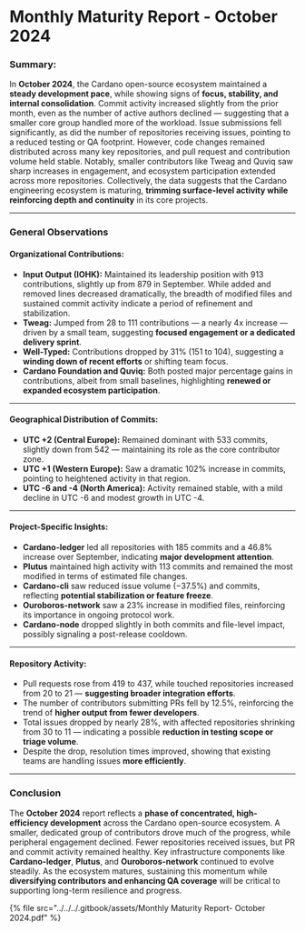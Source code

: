 # Monthly Maturity Report - October 2024

### Summary:

In **October 2024**, the Cardano open-source ecosystem maintained a **steady development pace**, while showing signs of **focus, stability, and internal consolidation**. Commit activity increased slightly from the prior month, even as the number of active authors declined — suggesting that a smaller core group handled more of the workload. Issue submissions fell significantly, as did the number of repositories receiving issues, pointing to a reduced testing or QA footprint. However, code changes remained distributed across many key repositories, and pull request and contribution volume held stable. Notably, smaller contributors like Tweag and Quviq saw sharp increases in engagement, and ecosystem participation extended across more repositories. Collectively, the data suggests that the Cardano engineering ecosystem is maturing, **trimming surface-level activity while reinforcing depth and continuity** in its core projects.

***

### General Observations

#### Organizational Contributions:

* **Input Output (IOHK):** Maintained its leadership position with 913 contributions, slightly up from 879 in September. While added and removed lines decreased dramatically, the breadth of modified files and sustained commit activity indicate a period of refinement and stabilization.
* **Tweag:** Jumped from 28 to 111 contributions — a nearly 4x increase — driven by a small team, suggesting **focused engagement or a dedicated delivery sprint**.
* **Well-Typed:** Contributions dropped by 31% (151 to 104), suggesting a **winding down of recent efforts** or shifting team focus.
* **Cardano Foundation and Quviq:** Both posted major percentage gains in contributions, albeit from small baselines, highlighting **renewed or expanded ecosystem participation**.

***

#### Geographical Distribution of Commits:

* **UTC +2 (Central Europe):** Remained dominant with 533 commits, slightly down from 542 — maintaining its role as the core contributor zone.
* **UTC +1 (Western Europe):** Saw a dramatic 102% increase in commits, pointing to heightened activity in that region.
* **UTC -6 and -4 (North America):** Activity remained stable, with a mild decline in UTC -6 and modest growth in UTC -4.

***

#### Project-Specific Insights:

* **Cardano-ledger** led all repositories with 185 commits and a 46.8% increase over September, indicating **major development attention**.
* **Plutus** maintained high activity with 113 commits and remained the most modified in terms of estimated file changes.
* **Cardano-cli** saw reduced issue volume (−37.5%) and commits, reflecting **potential stabilization or feature freeze**.
* **Ouroboros-network** saw a 23% increase in modified files, reinforcing its importance in ongoing protocol work.
* **Cardano-node** dropped slightly in both commits and file-level impact, possibly signaling a post-release cooldown.

***

#### Repository Activity:

* Pull requests rose from 419 to 437, while touched repositories increased from 20 to 21 — **suggesting broader integration efforts**.
* The number of contributors submitting PRs fell by 12.5%, reinforcing the trend of **higher output from fewer developers**.
* Total issues dropped by nearly 28%, with affected repositories shrinking from 30 to 11 — indicating a possible **reduction in testing scope or triage volume**.
* Despite the drop, resolution times improved, showing that existing teams are handling issues **more efficiently**.

***

### Conclusion

The **October 2024** report reflects a **phase of concentrated, high-efficiency development** across the Cardano open-source ecosystem. A smaller, dedicated group of contributors drove much of the progress, while peripheral engagement declined. Fewer repositories received issues, but PR and commit activity remained healthy. Key infrastructure components like **Cardano-ledger**, **Plutus**, and **Ouroboros-network** continued to evolve steadily. As the ecosystem matures, sustaining this momentum while **diversifying contributors and enhancing QA coverage** will be critical to supporting long-term resilience and progress.

{% file src="../../../.gitbook/assets/Monthly Maturity Report- October 2024.pdf" %}
